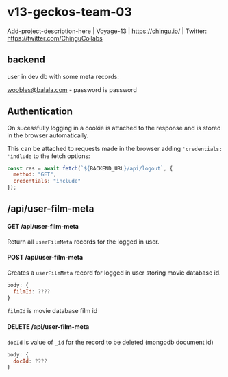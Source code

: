 # v13-geckos-team-03

Add-project-description-here | Voyage-13 | https://chingu.io/ | Twitter: https://twitter.com/ChinguCollabs

## backend

user in dev db with some meta records:

woobles@balala.com - password is password

## Authentication

On sucessfully logging in a cookie is attached to the response and is stored in the browser automatically.

This can be attached to requests made in the browser adding `'credentials: 'indlude` to the fetch options:

```js
const res = await fetch(`${BACKEND_URL}/api/logout`, {
  method: "GET",
  credentials: "include"
});
```

## /api/user-film-meta

#### GET /api/user-film-meta

Return all `userFilmMeta` records for the logged in user.

#### POST /api/user-film-meta

Creates a `userFilmMeta` record for logged in user storing movie database id.

```js
body: {
  filmId: ????
}
```

`filmId` is movie database film id

#### DELETE /api/user-film-meta

`docId` is value of `_id` for the record to be deleted (mongodb document id)

```js
body: {
  docId: ????
}
```
